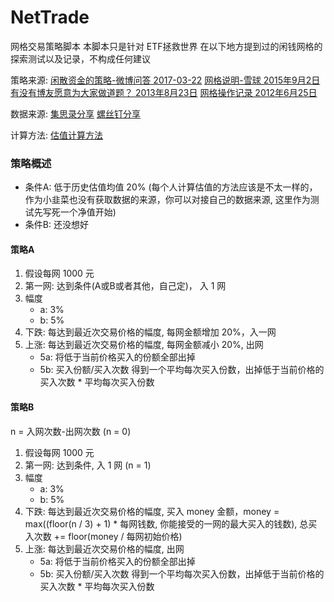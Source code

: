 # NetTrade
网格交易策略脚本
本脚本只是针对 ETF拯救世界 在以下地方提到过的闲钱网格的探索测试以及记录，不构成任何建议

策略来源:
[闲散资金的策略-微博问答 2017-03-22](https://weibo.com/ttwenda/p/show?id=2310684088171439759396)
[网格说明-雪球 2015年9月2日](https://xueqiu.com/4776750571/55799950)
[有没有博友愿意为大家做道题？ 2013年8月23日](https://www.chinaetfs.net/?p=895)
[网格操作记录 2012年6月25日](https://www.chinaetfs.net/?p=757)

数据来源:
[集思录分享](https://www.jisilu.cn/question/55996)
[螺丝钉分享](https://xueqiu.com/1997857856/62838103)

计算方法:
[估值计算方法](http://fund.eastmoney.com/news/1594,20170322722385868.html)

### 策略概述

* 条件A: 低于历史估值均值 20% (每个人计算估值的方法应该是不太一样的，作为小韭菜也没有获取数据的来源，你可以对接自己的数据来源, 这里作为测试先写死一个净值开始)
* 条件B: 还没想好

#### 策略A
1. 假设每网 1000 元
2. 第一网: 达到条件(A或B或者其他，自己定)， 入 1 网
3. 幅度
   * a: 3%
   * b: 5%
4. 下跌: 每达到最近次交易价格的幅度, 每网金额增加 20%，入一网
5. 上涨: 每达到最近次交易价格的幅度, 每网金额减小 20%,  出网
   * 5a: 将低于当前价格买入的份额全部出掉
   * 5b: 买入份额/买入次数 得到一个平均每次买入份数，出掉低于当前价格的买入次数 * 平均每次买入份数

#### 策略B
n = 入网次数-出网次数 (n = 0)
1. 假设每网 1000 元
2. 第一网:  达到条件, 入 1 网 (n = 1)
3. 幅度
   * a: 3%
   * b: 5%
4. 下跌: 每达到最近次交易价格的幅度, 买入 money 金额，money = max((floor(n / 3) + 1) * 每网钱数, 你能接受的一网的最大买入的钱数), 总买入次数 += floor(money / 每网初始价格)
5. 上涨: 每达到最近次交易价格的幅度, 出网
   * 5a: 将低于当前价格买入的份额全部出掉
   * 5b: 买入份额/买入次数 得到一个平均每次买入份数，出掉低于当前价格的买入次数 * 平均每次买入份数
